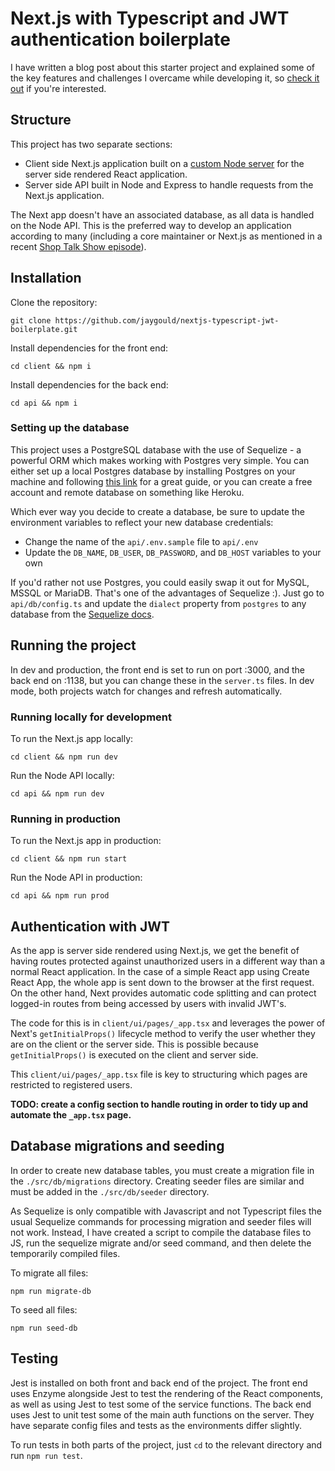 # Next.js with Typescript and JWT authentication boilerplate

I have written a blog post about this starter project and explained some of the key features and challenges I overcame while developing it, so [check it out]() if you're interested.

## Structure

This project has two separate sections:

* Client side Next.js application built on a [custom Node server](https://nextjs.org/docs/#custom-server-and-routing) for the server side rendered React application.
* Server side API built in Node and Express to handle requests from the Next.js application.

The Next app doesn't have an associated database, as all data is handled on the Node API. This is the preferred way to develop an application according to many (including a core maintainer or Next.js as mentioned in a recent [Shop Talk Show episode](https://shoptalkshow.com/episodes/354/)).

## Installation

Clone the repository:

`git clone https://github.com/jaygould/nextjs-typescript-jwt-boilerplate.git`

Install dependencies for the front end:

`cd client && npm i`

Install dependencies for the back end:

`cd api && npm i`

### Setting up the database

This project uses a PostgreSQL database with the use of Sequelize - a powerful ORM which makes working with Postgres very simple. You can either set up a local Postgres database by installing Postgres on your machine and following [this link](https://www.codementor.io/engineerapart/getting-started-with-postgresql-on-mac-osx-are8jcopb) for a great guide, or you can create a free account and remote database on something like Heroku.

Which ever way you decide to create a database, be sure to update the environment variables to reflect your new database credentials:

* Change the name of the `api/.env.sample` file to `api/.env`
* Update the `DB_NAME`, `DB_USER`, `DB_PASSWORD`, and `DB_HOST` variables to your own

If you'd rather not use Postgres, you could easily swap it out for MySQL, MSSQL or MariaDB. That's one of the advantages of Sequelize :). Just go to `api/db/config.ts` and update the `dialect` property from `postgres` to any database from the [Sequelize docs](http://docs.sequelizejs.com/manual/getting-started.html).

## Running the project

In dev and production, the front end is set to run on port :3000, and the back end on :1138, but you can change these in the `server.ts` files. In dev mode, both projects watch for changes and refresh automatically.

### Running locally for development

To run the Next.js app locally:

`cd client && npm run dev`

Run the Node API locally:

`cd api && npm run dev`

### Running in production

To run the Next.js app in production:

`cd client && npm run start`

Run the Node API in production:

`cd api && npm run prod`

## Authentication with JWT

As the app is server side rendered using Next.js, we get the benefit of having routes protected against unauthorized users in a different way than a normal React application. In the case of a simple React app using Create React App, the whole app is sent down to the browser at the first request. On the other hand, Next provides automatic code splitting and can protect logged-in routes from being accessed by users with invalid JWT's. 

The code for this is in `client/ui/pages/_app.tsx` and leverages the power of Next's `getInitialProps()` lifecycle method to verify the user whether they are on the client or the server side. This is possible because `getInitialProps()` is executed on the client and server side. 

This `client/ui/pages/_app.tsx` file is key to structuring which pages are restricted to registered users.

**TODO: create a config section to handle routing in order to tidy up and automate the `_app.tsx` page.**

## Database migrations and seeding 

In order to create new database tables, you must create a migration file in the `./src/db/migrations` directory. Creating seeder files are similar and must be added in the `./src/db/seeder` directory.

As Sequelize is only compatible with Javascript and not Typescript files the usual Sequelize commands for processing migration and seeder files will not work. Instead, I have created a script to compile the database files to JS, run the sequelize migrate and/or seed command, and then delete the temporarily compiled files.

To migrate all files:

`npm run migrate-db`

To seed all files: 

`npm run seed-db`

## Testing

Jest is installed on both front and back end of the project. The front end uses Enzyme alongside Jest to test the rendering of the React components, as well as using Jest to test some of the service functions. The back end uses Jest to unit test some of the main auth functions on the server. They have separate config files and tests as the environments differ slightly.

To run tests in both parts of the project, just `cd` to the relevant directory and run `npm run test`. 

